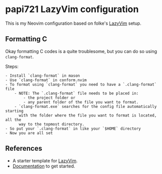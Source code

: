 # papi721 LazyVim configuration

This is my Neovim configuration based on folke's
[LazyVim](https://github.com/LazyVim/LazyVim) setup.

## Formatting C

Okay formatting C codes is a quite troublesome, but you can do so using
`clang-format`.

Steps:

    - Install `clang-format` in mason
    - Use `clang-format` in conform.nvim
    - To format using `clang-format` you need to have a `.clang-format` file
        - NOTE: The `.clang-format` file needs to be placed in:
            - the project folder or
            - any parent folder of the file you want to format.
        - `clang-format.exe` searches for the config file automatically starting
          with the folder where the file you want to format is located, all the
          way to the topmost directory.
    - So put your `.clang-format` in like your `$HOME` directory
    - Now you are all set

## References

- A starter template for [LazyVim](https://github.com/LazyVim/LazyVim).
- [Documentation](https://lazyvim.github.io/installation) to get started.
